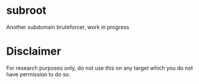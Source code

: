# subroot
Another subdomain bruteforcer, work in progress

# Disclaimer
For research purposes only, do not use this on any target which you do not have permission to do so.
